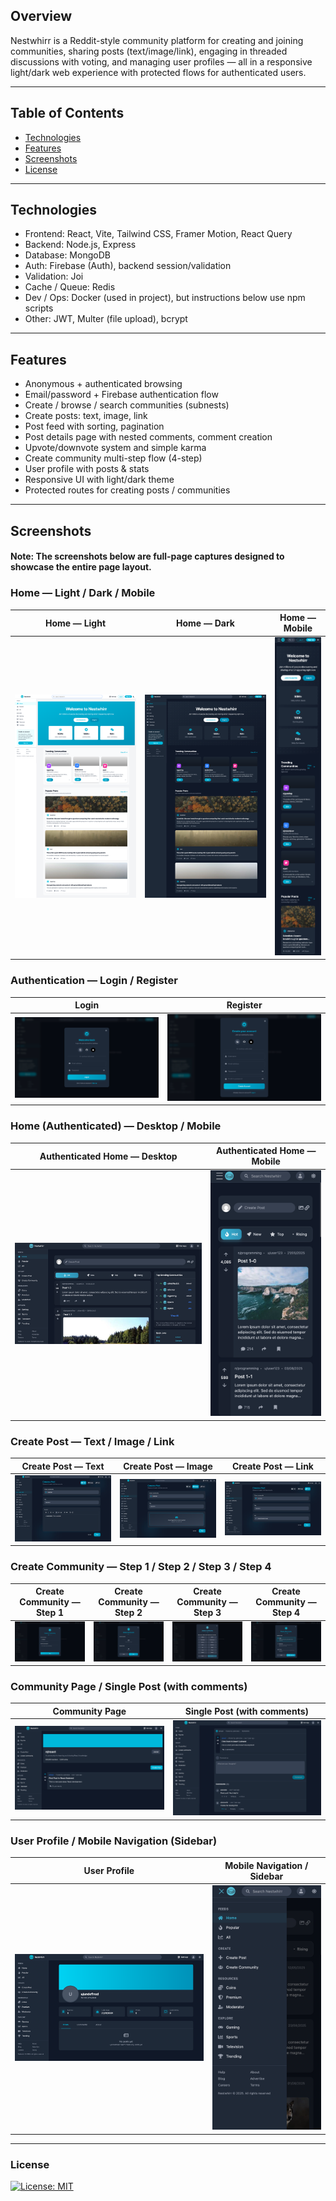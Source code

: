 ## Overview

Nestwhirr is a Reddit-style community platform for creating and joining communities, sharing posts (text/image/link), engaging in threaded discussions with voting, and managing user profiles — all in a responsive light/dark web experience with protected flows for authenticated users.

---

## Table of Contents
- [Technologies](#technologies)
- [Features](#features)
- [Screenshots](#screenshots)
- [License](#license)

---

## Technologies
- Frontend: React, Vite, Tailwind CSS, Framer Motion, React Query
- Backend: Node.js, Express
- Database: MongoDB
- Auth: Firebase (Auth), backend session/validation
- Validation: Joi
- Cache / Queue: Redis
- Dev / Ops: Docker (used in project), but instructions below use npm scripts
- Other: JWT, Multer (file upload), bcrypt

---

## Features
- Anonymous + authenticated browsing
- Email/password + Firebase authentication flow
- Create / browse / search communities (subnests)
- Create posts: text, image, link
- Post feed with sorting, pagination
- Post details page with nested comments, comment creation
- Upvote/downvote system and simple karma
- Create community multi-step flow (4-step)
- User profile with posts & stats
- Responsive UI with light/dark theme
- Protected routes for creating posts / communities

---

## Screenshots

#### Note: The screenshots below are full-page captures designed to showcase the entire page layout.

### Home — Light / Dark / Mobile

| Home — Light | Home — Dark | Home — Mobile |
| ------------ | ----------- | ------------- |
| ![Home — Light](./screenshots/hp.png) | ![Home — Dark](./screenshots/hp_dm.png) | ![Home — Mobile](./screenshots/hp_m.png) |

### Authentication — Login / Register

| Login | Register |
| ----- | -------- |
| ![Login](./screenshots/lp.png) | ![Register](./screenshots/rp.png) |

### Home (Authenticated) — Desktop / Mobile

| Authenticated Home — Desktop | Authenticated Home — Mobile |
| --------------------------- | --------------------------- |
| ![Authenticated Home — Desktop](./screenshots/ahp.png) | ![Authenticated Home — Mobile](./screenshots/ahp_m.png) |

### Create Post — Text / Image / Link

| Create Post — Text | Create Post — Image | Create Post — Link |
| ------------------ | ------------------- | ------------------- |
| ![Create Post — Text](./screenshots/cp_txt.png) | ![Create Post — Image](./screenshots/cp_img.png) | ![Create Post — Link](./screenshots/cp_link.png) |

### Create Community — Step 1 / Step 2 / Step 3 / Step 4

| Create Community — Step 1 | Create Community — Step 2 | Create Community — Step 3 | Create Community — Step 4 |
| ------------------------- | ------------------------- | ------------------------- | ------------------------- |
| ![Step 1](./screenshots/cc_1.png) | ![Step 2](./screenshots/cc_2.png) | ![Step 3](./screenshots/cc_3.png) | ![Step 4](./screenshots/cc_4.png) |

### Community Page / Single Post (with comments)

| Community Page | Single Post (with comments) |
| -------------- | --------------------------- |
| ![Community Page](./screenshots/cpg.png) | ![Single Post (with comments)](./screenshots/pst.png) |

### User Profile / Mobile Navigation (Sidebar)

| User Profile | Mobile Navigation / Sidebar |
| ------------ | --------------------------- |
| ![User Profile](./screenshots/prof.png) | ![Mobile Navigation / Sidebar](./screenshots/mnav.png) |

---

### License
[![License: MIT](https://img.shields.io/badge/License-MIT-yellow.svg)](LICENSE)
